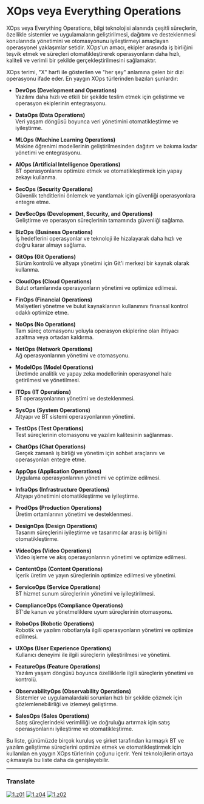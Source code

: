 # XOps veya Everything Operations
XOps veya Everything Operations, bilgi teknolojisi alanında çeşitli süreçlerin, özellikle sistemler ve uygulamaların geliştirilmesi, dağıtımı ve desteklenmesi konularında yönetimini ve otomasyonunu iyileştirmeyi amaçlayan operasyonel yaklaşımlar setidir. XOps'un amacı, ekipler arasında iş birliğini teşvik etmek ve süreçleri otomatikleştirerek operasyonların daha hızlı, kaliteli ve verimli bir şekilde gerçekleştirilmesini sağlamaktır.

XOps terimi, "X" harfi ile gösterilen ve "her şey" anlamına gelen bir dizi operasyonu ifade eder. En yaygın XOps türlerinden bazıları şunlardır:

- **DevOps (Development and Operations)**  
  Yazılımı daha hızlı ve etkili bir şekilde teslim etmek için geliştirme ve operasyon ekiplerinin entegrasyonu.

- **DataOps (Data Operations)**  
  Veri yaşam döngüsü boyunca veri yönetimini otomatikleştirme ve iyileştirme.

- **MLOps (Machine Learning Operations)**  
  Makine öğrenimi modellerinin geliştirilmesinden dağıtım ve bakıma kadar yönetimi ve entegrasyonu.

- **AIOps (Artificial Intelligence Operations)**  
  BT operasyonlarını optimize etmek ve otomatikleştirmek için yapay zekayı kullanma.

- **SecOps (Security Operations)**  
  Güvenlik tehditlerini önlemek ve yanıtlamak için güvenliği operasyonlara entegre etme.

- **DevSecOps (Development, Security, and Operations)**  
  Geliştirme ve operasyon süreçlerinin tamamında güvenliği sağlama.

- **BizOps (Business Operations)**  
  İş hedeflerini operasyonlar ve teknoloji ile hizalayarak daha hızlı ve doğru karar almayı sağlama.

- **GitOps (Git Operations)**  
  Sürüm kontrolü ve altyapı yönetimi için Git'i merkezi bir kaynak olarak kullanma.

- **CloudOps (Cloud Operations)**  
  Bulut ortamlarında operasyonların yönetimi ve optimize edilmesi.

- **FinOps (Financial Operations)**  
  Maliyetleri yönetme ve bulut kaynaklarının kullanımını finansal kontrol odaklı optimize etme.

- **NoOps (No Operations)**  
  Tam süreç otomasyonu yoluyla operasyon ekiplerine olan ihtiyacı azaltma veya ortadan kaldırma.

- **NetOps (Network Operations)**  
  Ağ operasyonlarının yönetimi ve otomasyonu.

- **ModelOps (Model Operations)**  
  Üretimde analitik ve yapay zeka modellerinin operasyonel hale getirilmesi ve yönetilmesi.

- **ITOps (IT Operations)**  
  BT operasyonlarının yönetimi ve desteklenmesi.

- **SysOps (System Operations)**  
  Altyapı ve BT sistemi operasyonlarının yönetimi.

- **TestOps (Test Operations)**  
  Test süreçlerinin otomasyonu ve yazılım kalitesinin sağlanması.

- **ChatOps (Chat Operations)**  
  Gerçek zamanlı iş birliği ve yönetim için sohbet araçlarını ve operasyonları entegre etme.

- **AppOps (Application Operations)**  
  Uygulama operasyonlarının yönetimi ve optimize edilmesi.

- **InfraOps (Infrastructure Operations)**  
  Altyapı yönetimini otomatikleştirme ve iyileştirme.

- **ProdOps (Production Operations)**  
  Üretim ortamlarının yönetimi ve desteklenmesi.

- **DesignOps (Design Operations)**  
  Tasarım süreçlerini iyileştirme ve tasarımcılar arası iş birliğini otomatikleştirme.

- **VideoOps (Video Operations)**  
  Video işleme ve akış operasyonlarının yönetimi ve optimize edilmesi.

- **ContentOps (Content Operations)**  
  İçerik üretim ve yayın süreçlerinin optimize edilmesi ve yönetimi.

- **ServiceOps (Service Operations)**  
  BT hizmet sunum süreçlerinin yönetimi ve iyileştirilmesi.

- **ComplianceOps (Compliance Operations)**  
  BT'de kanun ve yönetmeliklere uyum süreçlerinin otomasyonu.

- **RoboOps (Robotic Operations)**  
  Robotik ve yazılım robotlarıyla ilgili operasyonların yönetimi ve optimize edilmesi.

- **UXOps (User Experience Operations)**  
  Kullanıcı deneyimi ile ilgili süreçlerin iyileştirilmesi ve yönetimi.

- **FeatureOps (Feature Operations)**  
  Yazılım yaşam döngüsü boyunca özelliklerle ilgili süreçlerin yönetimi ve kontrolü.

- **ObservabilityOps (Observability Operations)**  
  Sistemler ve uygulamalardaki sorunları hızlı bir şekilde çözmek için gözlemlenebilirliği ve izlemeyi geliştirme.

- **SalesOps (Sales Operations)**  
  Satış süreçlerindeki verimliliği ve doğruluğu artırmak için satış operasyonlarını iyileştirme ve otomatikleştirme.

Bu liste, günümüzde birçok kuruluş ve şirket tarafından karmaşık BT ve yazılım geliştirme süreçlerini optimize etmek ve otomatikleştirmek için kullanılan en yaygın XOps türlerinin çoğunu içerir. Yeni teknolojilerin ortaya çıkmasıyla bu liste daha da genişleyebilir.


----

[z01]: README.md
[z02]: README-az.md
[z03]: README-tr.md
[z04]: README-fa.md

[1.z01]: https://raw.githubusercontent.com/samadelmakchi/samadelmakchi/main/flag/en.svg (English)
[1.z02]: https://raw.githubusercontent.com/samadelmakchi/samadelmakchi/main/flag/az.svg (Azərbaycani)
[1.z03]: https://raw.githubusercontent.com/samadelmakchi/samadelmakchi/main/flag/tr.svg (Türkisch)
[1.z04]: https://raw.githubusercontent.com/samadelmakchi/samadelmakchi/main/flag/fa.svg (فارسی)

### Translate
[![1.z01]][z01] [![1.z04]][z04] [![1.z02]][z02] 
